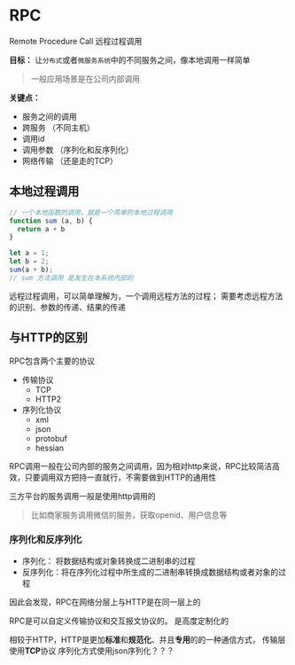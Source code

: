 # RPC

Remote Procedure Call 远程过程调用

**目标：**
让`分布式`或者`微服务系统`中的不同服务之间，像本地调用一样简单

> 一般应用场景是在公司内部调用

**关键点：**

+ 服务之间的调用
+ 跨服务 （不同主机）
+ 调用id
+ 调用参数 （序列化和反序列化）
+ 网络传输 （还是走的TCP）

## 本地过程调用

```js
// 一个本地函数的调用，就是一个简单的本地过程调用
function sum (a, b) {
  return a + b
}

let a = 1;
let b = 2;
sum(a + b);  
// sum 方法调用 是发生在本系统内部的
```

远程过程调用，可以简单理解为，一个调用远程方法的过程；
需要考虑远程方法的识别、参数的传递、结果的传递

## 与HTTP的区别

RPC包含两个主要的协议

+ 传输协议
  + TCP
  + HTTP2
+ 序列化协议
  + xml
  + json
  + protobuf
  + hessian

RPC调用一般在公司内部的服务之间调用，因为相对http来说，RPC比较简洁高效，只要调用双方把持一直就行，不需要做到HTTP的通用性

三方平台的服务调用一般是使用http调用的
> 比如商家服务调用微信的服务，获取openid、用户信息等

### 序列化和反序列化

+ 序列化： 将数据结构或对象转换成二进制串的过程
+ 反序列化：将在序列化过程中所生成的二进制串转换成数据结构或者对象的过程

因此会发现，RPC在网络分层上与HTTP是在同一层上的

RPC是可以自定义传输协议和交互报文协议的。
是高度定制化的

相较于HTTP，HTTP是更加**标准**和**规范化**、并且**专用**的的一种通信方式，
传输层使用**TCP**协议
序列化方式使用json序列化？？？
